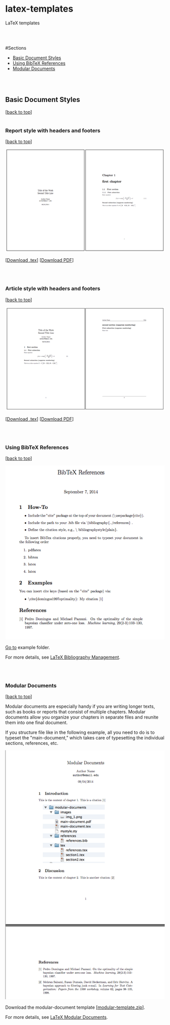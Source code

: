 # latex-templates

LaTeX templates

<br>
<br>

#Sections
- [Basic Document Styles](#basic-document-styles)
- [Using BibTeX References](#using-bibtex-references)
- [Modular Documents](#modular-documents)
<br>
<br>

## Basic Document Styles
[[back to top](#sections)]
<br>
<br>

### Report style with headers and footers
[[back to top](#sections)]


![Report style with headers and footers](./document-styles/images/report_header_footer.png)

[[Download .tex](https://raw.githubusercontent.com/rasbt/latex-templates/master/document-styles/tex/report_header_footer.tex)] [[Download PDF](https://github.com/rasbt/latex-templates/blob/master/document-styles/tex/report_header_footer.pdf?raw=true)]

<br>
<br>

### Article style with headers and footers
[[back to top](#sections)]

![Article style with headers and footers](./document-styles/images/article_header_footer.png)

[[Download .tex](https://raw.githubusercontent.com/rasbt/latex-templates/master/tex/article_header_footer.tex)] [[Download PDF](https://github.com/rasbt/latex-templates/blob/master/document-styles/tex/article_header_footer.pdf?raw=true)]


<br>
<br>


### Using BibTeX References
[[back to top](#sections)]


![](./references/images/references_3.png)

[Go to](./references) example folder.  

For more details, see [LaTeX Bibliography Management](http://en.wikibooks.org/wiki/LaTeX/Bibliography_Management).

<br>
<br>


### Modular Documents
[[back to top](#sections)]

Modular documents are especially handy if you are writing longer texts, such as books or reports that consist of multiple chapters. Modular documents allow you organize your chapters in separate files and reunite them into one final document.

If you structure file like in the following example, all you need to do is to typeset the "main-document," which takes care of typesetting the individual sections, references, etc.

![](./modular-documents/images/example.png)

Download the modular-document template [[modular-template.zip](https://github.com/rasbt/latex-templates/raw/master/modular-documents/modular_template.zip)].

For more details, see [LaTeX Modular Documents](http://en.m.wikibooks.org/wiki/LaTeX/Modular_Documents).
